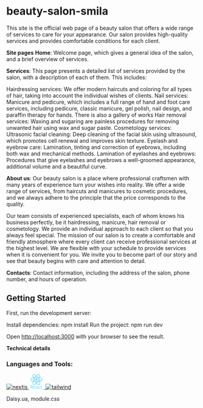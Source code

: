 # beauty-salon-smila
This site is the official web page of a beauty salon that offers a wide range of services to care for your appearance. Our salon provides high-quality services and provides comfortable conditions for each client.

**Site pages** 
**Home**: Welcome page, which gives a general idea of ​​the salon, and a brief overview of services.

**Services**: This page presents a detailed list of services provided by the salon, with a description of each of them. This includes:

Hairdressing services: We offer modern haircuts and coloring for all types of hair, taking into account the individual wishes of clients.
Nail services: Manicure and pedicure, which includes a full range of hand and foot care services, including pedicure, classic manicure, gel polish, nail design, and paraffin therapy for hands. There is also a gallery of works
Hair removal services: Waxing and sugaring are painless procedures for removing unwanted hair using wax and sugar paste.
Cosmetology services:
Ultrasonic facial cleaning: Deep cleaning of the facial skin using ultrasound, which promotes cell renewal and improves skin texture.
Eyelash and eyebrow care: Lamination, tinting and correction of eyebrows, including both wax and mechanical methods.
Lamination of eyelashes and eyebrows: Procedures that give eyelashes and eyebrows a well-groomed appearance, additional volume and a beautiful curve.


**About us**: Our beauty salon is a place where professional craftsmen with many years of experience turn your wishes into reality. We offer a wide range of services, from haircuts and manicures to cosmetic procedures, and we always adhere to the principle that the price corresponds to the quality.

Our team consists of experienced specialists, each of whom knows his business perfectly, be it hairdressing, manicure, hair removal or cosmetology. We provide an individual approach to each client so that you always feel special.
The mission of our salon is to create a comfortable and friendly atmosphere where every client can receive professional services at the highest level. We are flexible with your schedule to provide services when it is convenient for you.
We invite you to become part of our story and see that beauty begins with care and attention to detail.

**Contacts**: Contact information, including the address of the salon, phone number, and hours of operation.


## Getting Started

First, run the development server:

Install dependencies: npm install
Run the project: npm run dev

Open [http://localhost:3000](http://localhost:3000) with your browser to see the result.

**Technical details**

<h3 align="left">Languages and Tools:</h3>
<p align="left"> <a href="https://nextjs.org/" target="_blank" rel="noreferrer"> <img src="https://cdn.worldvectorlogo.com/logos/nextjs-2.svg" alt="nextjs" width="40" height="40"/> </a> <a href="https://reactjs.org/" target="_blank" rel="noreferrer"> <img src="https://raw.githubusercontent.com/devicons/devicon/master/icons/react/react-original-wordmark.svg" alt="react" width="40" height="40"/> </a> <a href="https://tailwindcss.com/" target="_blank" rel="noreferrer"> <img src="https://www.vectorlogo.zone/logos/tailwindcss/tailwindcss-icon.svg" alt="tailwind" width="40" height="40"/> </a> </p>
 Daisy.ua, module.css
